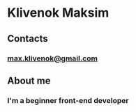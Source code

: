 # Klivenok Maksim

## Contacts
### max.klivenok@gmail.com
## About me
### I'm a beginner front-end developer
